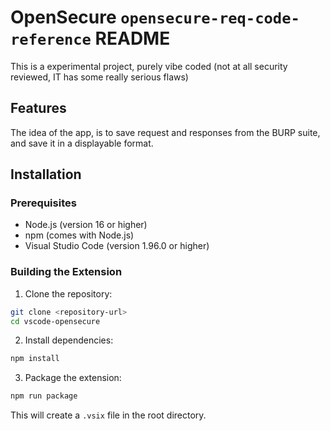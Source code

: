 # OpenSecure `opensecure-req-code-reference` README

This is a experimental project, purely vibe coded (not at all security reviewed, IT has some really serious flaws)

## Features

The idea of the app, is to save request and responses from the BURP suite, and save it in a displayable format.

## Installation

### Prerequisites

- Node.js (version 16 or higher)
- npm (comes with Node.js)
- Visual Studio Code (version 1.96.0 or higher)

### Building the Extension

1. Clone the repository:

```bash
git clone <repository-url>
cd vscode-opensecure
```

2. Install dependencies:

```bash
npm install
```

3. Package the extension:

```bash
npm run package
```

This will create a `.vsix` file in the root directory.
